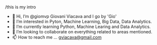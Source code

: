 /this is my intro 

- 👋 Hi, I’m @giomvp Giovani Viacava and I go by 'Gio' 
- 👀 I’m interested in Pyton, Machine Learning, Big Data, Data Analytics.
- 🌱 I’m currently learning Python, Machine Learing and Data Analytics. 
- 💞️ I’m looking to collaborate on everything related to areas mentioned. 
- 📫 How to reach me ... gviacava@gmail.com

<!---
giomvp/giomvp is a ✨ special ✨ repository because its `README.md` (this file) appears on your GitHub profile.
You can click the Preview link to take a look at your changes.
--->
